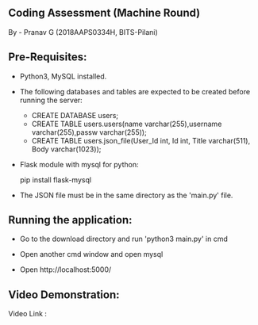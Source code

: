 ## Coding Assessment (Machine Round)

By - Pranav G (2018AAPS0334H, BITS-Pilani)

## Pre-Requisites:

* Python3, MySQL installed.

* The following databases and tables are expected to be created before running the server:

	* CREATE DATABASE users;
	* CREATE TABLE users.users(name varchar(255),username varchar(255),passw varchar(255));
	* CREATE TABLE users.json_file(User_Id int, Id int, Title varchar(511), Body varchar(1023));

* Flask module with mysql for python:

	pip install flask-mysql 

* The JSON file must be in the same directory as the 'main.py' file.

## Running the application: 

* Go to the download directory and run 'python3 main.py' in cmd

* Open another cmd window and open mysql

* Open http://localhost:5000/

## Video Demonstration:

Video Link : 


